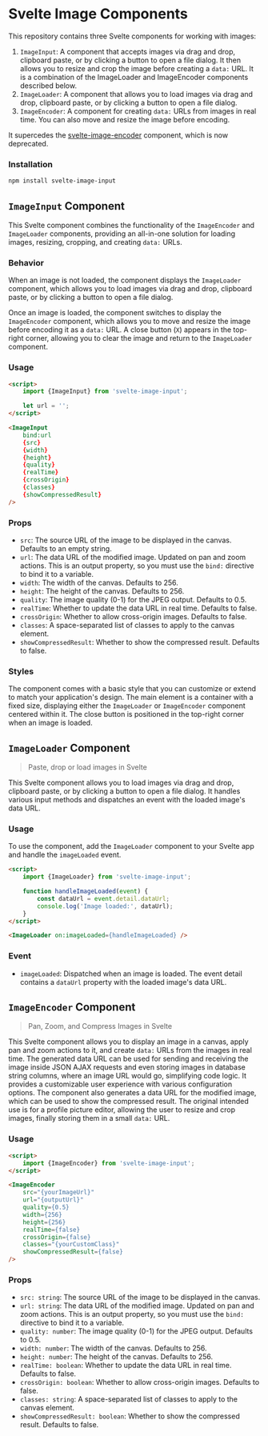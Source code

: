 # Svelte Image Components

This repository contains three Svelte components for working with images:

1. `ImageInput`: A component that accepts images via drag and drop, clipboard paste, or by clicking a button to open a file dialog. It then allows you to resize and crop the image before creating a `data:` URL. It is a combination of the ImageLoader and ImageEncoder components described below.
2. `ImageLoader`: A component that allows you to load images via drag and drop, clipboard paste, or by clicking a button to open a file dialog.
3. `ImageEncoder`: A component for creating `data:` URLs from images in real time. You can also move and resize the image before encoding.

It supercedes the [svelte-image-encoder](https://github.com/saabi/svelte-image-encoder) component, which is now deprecated.

### Installation

```bash
npm install svelte-image-input
```

## `ImageInput` Component

This Svelte component combines the functionality of the `ImageEncoder` and `ImageLoader` components, providing an all-in-one solution for loading images, resizing, cropping, and creating `data:` URLs.

### Behavior

When an image is not loaded, the component displays the `ImageLoader` component, which allows you to load images via drag and drop, clipboard paste, or by clicking a button to open a file dialog.

Once an image is loaded, the component switches to display the `ImageEncoder` component, which allows you to move and resize the image before encoding it as a `data:` URL. A close button (`X`) appears in the top-right corner, allowing you to clear the image and return to the `ImageLoader` component.

### Usage

```html
<script>
	import {ImageInput} from 'svelte-image-input';

	let url = '';
</script>

<ImageInput
	bind:url
	{src}
	{width}
	{height}
	{quality}
	{realTime}
	{crossOrigin}
	{classes}
	{showCompressedResult}
/>
```

### Props

- `src`: The source URL of the image to be displayed in the canvas. Defaults to an empty string.
- `url`: The data URL of the modified image. Updated on pan and zoom actions. This is an output property, so you must use the `bind:` directive to bind it to a variable.
- `width`: The width of the canvas. Defaults to 256.
- `height`: The height of the canvas. Defaults to 256.
- `quality`: The image quality (0-1) for the JPEG output. Defaults to 0.5.
- `realTime`: Whether to update the data URL in real time. Defaults to false.
- `crossOrigin`: Whether to allow cross-origin images. Defaults to false.
- `classes`: A space-separated list of classes to apply to the canvas element.
- `showCompressedResult`: Whether to show the compressed result. Defaults to false.

### Styles

The component comes with a basic style that you can customize or extend to match your application's design. The main element is a container with a fixed size, displaying either the `ImageLoader` or `ImageEncoder` component centered within it. The close button is positioned in the top-right corner when an image is loaded.

## `ImageLoader` Component
> Paste, drop or load images in Svelte

This Svelte component allows you to load images via drag and drop, clipboard paste, or by clicking a button to open a file dialog. It handles various input methods and dispatches an event with the loaded image's data URL.

### Usage

To use the component, add the `ImageLoader` component to your Svelte app and handle the `imageLoaded` event.

```html
<script>
	import {ImageLoader} from 'svelte-image-input';

	function handleImageLoaded(event) {
		const dataUrl = event.detail.dataUrl;
		console.log('Image loaded:', dataUrl);
	}
</script>

<ImageLoader on:imageLoaded={handleImageLoaded} />
```

### Event

- `imageLoaded`: Dispatched when an image is loaded. The event detail contains a `dataUrl` property with the loaded image's data URL.

## `ImageEncoder` Component
>Pan, Zoom, and Compress Images in Svelte

This Svelte component allows you to display an image in a canvas, apply pan and zoom actions to it, and create `data:` URLs from the images in real time. The generated data URL can be used for sending and receiving the image inside JSON AJAX requests and even storing images in database string columns, where an image URL would go, simplifying code logic. It provides a customizable user experience with various configuration options. The component also generates a data URL for the modified image, which can be used to show the compressed result. The original intended use is for a profile picture editor, allowing the user to resize and crop images, finally storing them in a small `data:` URL.

### Usage

```html
<script>
	import {ImageEncoder} from 'svelte-image-input';
</script>

<ImageEncoder
	src="{yourImageUrl}"
	url="{outputUrl}"
	quality={0.5}
	width={256}
	height={256}
	realTime={false}
	crossOrigin={false}
	classes="{yourCustomClass}"
	showCompressedResult={false}
/>
```

### Props

- `src: string`: The source URL of the image to be displayed in the canvas.
- `url: string`: The data URL of the modified image. Updated on pan and zoom actions. This is an output property, so you must use the `bind:` directive to bind it to a variable.
- `quality: number`: The image quality (0-1) for the JPEG output. Defaults to 0.5.
- `width: number`: The width of the canvas. Defaults to 256.
- `height: number`: The height of the canvas. Defaults to 256.
- `realTime: boolean`: Whether to update the data URL in real time. Defaults to false.
- `crossOrigin: boolean`: Whether to allow cross-origin images. Defaults to false.
- `classes: string`: A space-separated list of classes to apply to the canvas element.
- `showCompressedResult: boolean`: Whether to show the compressed result. Defaults to false.
